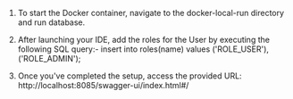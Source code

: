 1) To start the Docker container, navigate to the docker-local-run directory and run database.

2) After launching your IDE, add the roles for the User by executing the following SQL query:-   insert into roles(name) values ('ROLE_USER'),('ROLE_ADMIN');

3) Once you've completed the setup, access the provided URL: http://localhost:8085/swagger-ui/index.html#/
